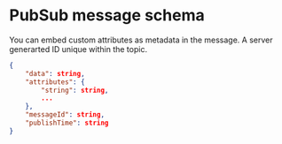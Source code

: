 # PubSub message schema
You can embed custom attributes as metadata in the message.
A server generarted ID unique within the topic. 

```json
{
    "data": string,
    "attributes": {
        "string": string,
        ...
    },
    "messageId": string,
    "publishTime": string
}
```
